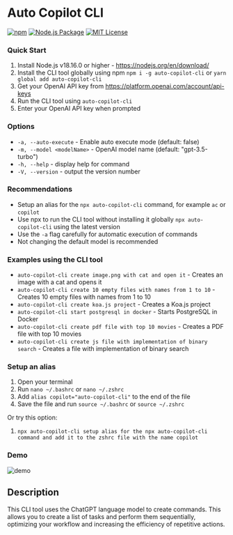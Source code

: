 # Auto Copilot CLI

[![npm](https://img.shields.io/npm/v/auto-copilot-cli)](https://www.npmjs.com/package/auto-copilot-cli) [![Node.js Package](https://github.com/rsaryev/auto-copilot-cli/actions/workflows/npm-publish.yml/badge.svg)](https://github.com/rsaryev/auto-copilot-cli/actions/workflows/npm-publish.yml) [![MIT License](https://img.shields.io/badge/license-MIT-blue)](https://github.com/transitive-bullshit/chatgpt-api/blob/main/license)

### Quick Start

1. Install Node.js v18.16.0 or higher - https://nodejs.org/en/download/
2. Install the CLI tool globally using npm ```npm i -g auto-copilot-cli``` or  ```yarn global add auto-copilot-cli```
3. Get your OpenAI API key from https://platform.openai.com/account/api-keys
4. Run the CLI tool using ```auto-copilot-cli```
5. Enter your OpenAI API key when prompted

### Options

- ```-a, --auto-execute``` - Enable auto execute mode (default: false)
- ```-m, --model <modelName>``` - OpenAI model name (default: "gpt-3.5-turbo")
- ```-h, --help``` - display help for command
- ```-V, --version``` - output the version number

### Recommendations

- Setup an alias for the ```npx auto-copilot-cli``` command, for example ```ac``` or ```copilot```
- Use npx to run the CLI tool without installing it globally ```npx auto-copilot-cli``` using the latest version
- Use the ```-a``` flag carefully for automatic execution of commands
- Not changing the default model is recommended

### Examples using the CLI tool
- ```auto-copilot-cli create image.png with cat and open it``` - Creates an image with a cat and opens it
- ```auto-copilot-cli create 10 empty files with names from 1 to 10``` - Creates 10 empty files with names from 1 to 10
- ```auto-copilot-cli create koa.js project``` - Creates a Koa.js project
- ```auto-copilot-cli start postgresql in docker``` - Starts PostgreSQL in Docker
- ```auto-copilot-cli create pdf file with top 10 movies``` - Creates a PDF file with top 10 movies
- ```auto-copilot-cli create js file with implementation of binary search``` - Creates a file with implementation of binary search

### Setup an alias

1. Open your terminal
2. Run ```nano ~/.bashrc``` or ```nano ~/.zshrc```
3. Add ```alias copilot="auto-copilot-cli"``` to the end of the file
4. Save the file and run ```source ~/.bashrc``` or ```source ~/.zshrc```

Or try this option:

1. ```npx auto-copilot-cli setup alias for the npx auto-copilot-cli command and add it to the zshrc file with the name copilot```

### Demo

![demo](./demo.gif)

## Description

This CLI tool uses the ChatGPT language model to create commands. This allows you to create a list of tasks and perform them sequentially, optimizing your workflow and increasing the efficiency of repetitive actions.
